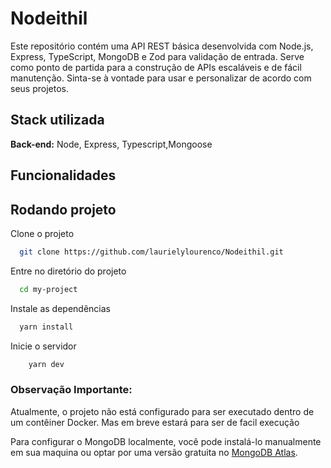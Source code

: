 # Nodeithil

Este repositório contém uma API REST básica desenvolvida com Node.js, Express, TypeScript, MongoDB e Zod para validação de entrada. Serve como ponto de partida para a construção de APIs escaláveis e de fácil manutenção. Sinta-se à vontade para usar e personalizar de acordo com seus projetos.

## Stack utilizada


**Back-end:** Node, Express, Typescript,Mongoose

## Funcionalidades


## Rodando projeto 
Clone o projeto

```bash
  git clone https://github.com/laurielylourenco/Nodeithil.git
```

Entre no diretório do projeto

```bash
  cd my-project
```

Instale as dependências

```bash
  yarn install
```

Inicie o servidor

```bash
    yarn dev
```


### Observação Importante:

Atualmente, o projeto não está configurado para ser executado dentro de um contêiner Docker. Mas em breve estará para ser de facil execução

Para configurar o MongoDB localmente, você pode instalá-lo manualmente em sua maquina ou optar por uma versão gratuita no [MongoDB Atlas](https://www.mongodb.com/pt-br/cloud/atlas/lp/try4?utm_source=google&utm_campaign=search_gs_pl_evergreen_atlas_core_retarget-brand_gic-null_amers-all_ps-all_desktop_eng_lead&utm_term=mongodb%20atlas&utm_medium=cpc_paid_search&utm_ad=e&utm_ad_campaign_id=14412646314&adgroup=131761122132&cq_cmp=14412646314&gad_source=1&gclid=Cj0KCQiA-62tBhDSARIsAO7twbZWgb5b5o8j2bjDgUm2Bk4EN7FwghLYQuBFbkWtm5PrVZwVDEuqEqIaAtUDEALw_wcB).

